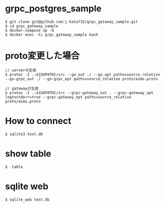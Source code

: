 # grpc_postgres_sample
```
$ git clone git@github.com:j-kato732/grpc_gateway_sample.git
$ cd grpc_gateway_sample
$ docker-compose up -d
$ docker exec -ti grpc_gateway_sample bash
```
# proto変更した場合
```
// serverの生成
$ protoc -I .:${GOPATH}/src --go_out ./ --go_opt paths=source_relative     --go-grpc_out ./ --go-grpc_opt paths=source_relative proto/aimo.proto
```
```
// gatewayの生成
$ protoc -I .:${GOPATH}/src --grpc-gateway_out . --grpc-gateway_opt logtostderr=true --grpc-gateway_opt paths=source_relative proto/aimo.proto
```

# How to connect
```
$ sqlite3 test.db 
```
# show table
```
$ .table
```

# sqlite web
```
$ sqlite_web test.db
```
